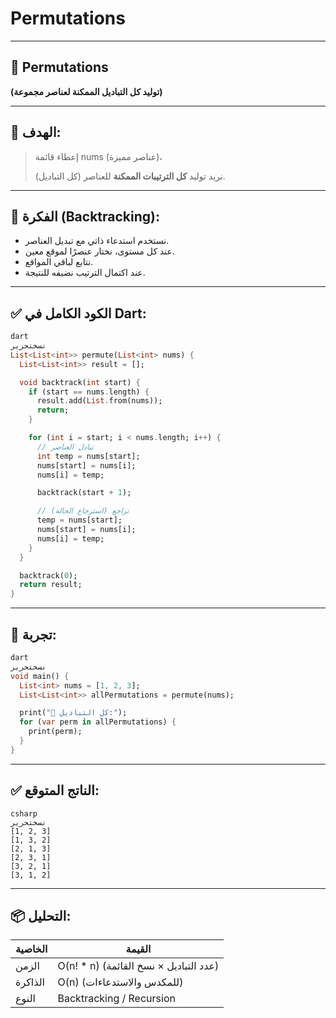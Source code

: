 # Permutations

---

## 🔄 Permutations

**(توليد كل التباديل الممكنة لعناصر مجموعة)**

---

## 🎯 الهدف:

> إعطاء قائمة nums (عناصر مميزة)،
> 
> 
> نريد توليد **كل الترتيبات الممكنة** للعناصر (كل التباديل).
> 

---

## 🧠 الفكرة (Backtracking):

- نستخدم استدعاء ذاتي مع تبديل العناصر.
- عند كل مستوى، نختار عنصرًا لموقع معين.
- نتابع لباقي المواقع.
- عند اكتمال الترتيب نضيفه للنتيجة.

---

## ✅ الكود الكامل في Dart:

```dart
dart
نسختحرير
List<List<int>> permute(List<int> nums) {
  List<List<int>> result = [];

  void backtrack(int start) {
    if (start == nums.length) {
      result.add(List.from(nums));
      return;
    }

    for (int i = start; i < nums.length; i++) {
      // تبادل العناصر
      int temp = nums[start];
      nums[start] = nums[i];
      nums[i] = temp;

      backtrack(start + 1);

      // تراجع (استرجاع الحالة)
      temp = nums[start];
      nums[start] = nums[i];
      nums[i] = temp;
    }
  }

  backtrack(0);
  return result;
}

```

---

## 🧪 تجربة:

```dart
dart
نسختحرير
void main() {
  List<int> nums = [1, 2, 3];
  List<List<int>> allPermutations = permute(nums);

  print("🔄 كل التباديل:");
  for (var perm in allPermutations) {
    print(perm);
  }
}

```

---

## ✅ الناتج المتوقع:

```
csharp
نسختحرير
[1, 2, 3]
[1, 3, 2]
[2, 1, 3]
[2, 3, 1]
[3, 2, 1]
[3, 1, 2]

```

---

## 📦 التحليل:

| الخاصية | القيمة |
| --- | --- |
| الزمن | O(n! * n) (عدد التباديل × نسخ القائمة) |
| الذاكرة | O(n) (للمكدس والاستدعاءات) |
| النوع | Backtracking / Recursion |
